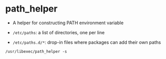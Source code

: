 # path_helper

- A helper for constructing PATH environment variable

- `/etc/paths`: a list of directories, one per line
- `/etc/paths.d/*`: drop-in files where packages can add their own paths

```shell
/usr/libexec/path_helper -s
```
